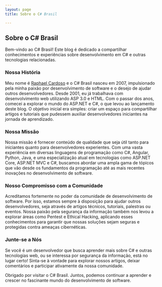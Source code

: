 ```yaml
---
layout: page
title: Sobre o C# Brasil

---
```


## Sobre o C# Brasil

Bem-vindo ao C# Brasil! Este blog é dedicado a compartilhar conhecimentos e experiências sobre desenvolvimento em C# e outras tecnologias relacionadas.

### Nossa História

Meu nome é <a href="https://www.linkedin.com/in/ferronicardoso/" target="_blank">Raphael Cardoso</a> e o C# Brasil nasceu em 2007, impulsionado pela minha paixão por desenvolvimento de software e o desejo de ajudar outros desenvolvedores. Desde 2001, eu já trabalhava com desenvolvimento web utilizando ASP 3.0 e HTML. Com o passar dos anos, comecei a explorar o mundo do ASP.NET e C#, o que levou ao lançamento deste blog. O objetivo inicial era simples: criar um espaço para compartilhar artigos e tutoriais que pudessem auxiliar desenvolvedores iniciantes na jornada de aprendizado.

### Nossa Missão

Nossa missão é fornecer conteúdo de qualidade que seja útil tanto para iniciantes quanto para desenvolvedores experientes. Com uma vasta experiência em diversas linguagens de programação como C#, Angular, Python, Java, e uma especialização atual em tecnologias como ASP.NET Core, ASP.NET MVC e C#, buscamos abordar uma ampla gama de tópicos que vão desde os fundamentos da programação até as mais recentes inovações no desenvolvimento de software.

### Nosso Compromisso com a Comunidade

Acreditamos fortemente no poder da comunidade de desenvolvimento de software. Por isso, estamos sempre à disposição para ajudar outros desenvolvedores, seja através de artigos técnicos, tutoriais, palestras ou eventos. Nossa paixão pela segurança da informação também nos levou a explorar áreas como Pentest e Ethical Hacking, aplicando esses conhecimentos para garantir que nossas soluções sejam seguras e protegidas contra ameaças cibernéticas.

### Junte-se a Nós

Se você é um desenvolvedor que busca aprender mais sobre C# e outras tecnologias web, ou se interessa por segurança da informação, está no lugar certo! Sinta-se à vontade para explorar nossos artigos, deixar comentários e participar ativamente da nossa comunidade.

Obrigado por visitar o C# Brasil. Juntos, podemos continuar a aprender e crescer no fascinante mundo do desenvolvimento de software.

